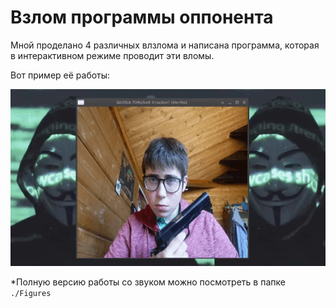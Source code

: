 # Взлом программы оппонента

 Мной проделано 4 различных влзлома и написана программа, которая в интерактивном режиме проводит эти вломы.

 Вот пример её работы:

 !["Work_example](./Figures/work_example.gif)

 *Полную версию работы со звуком можно посмотреть в папке ``./Figures``
